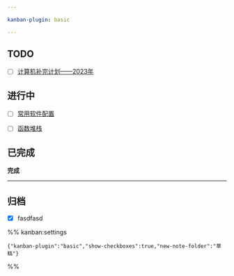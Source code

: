 ```yaml
---

kanban-plugin: basic

---
```


## TODO

- [ ] [计算机补完计划——2023年](草稿/计算机补完计划——2023年.md)


## 进行中

- [ ] [常用软件配置](草稿/常用软件配置.md)
- [ ] [函数堆栈](草稿/函数堆栈.md)


## 已完成

**完成**


***

## 归档

- [x] fasdfasd

%% kanban:settings
```
{"kanban-plugin":"basic","show-checkboxes":true,"new-note-folder":"草稿"}
```
%%